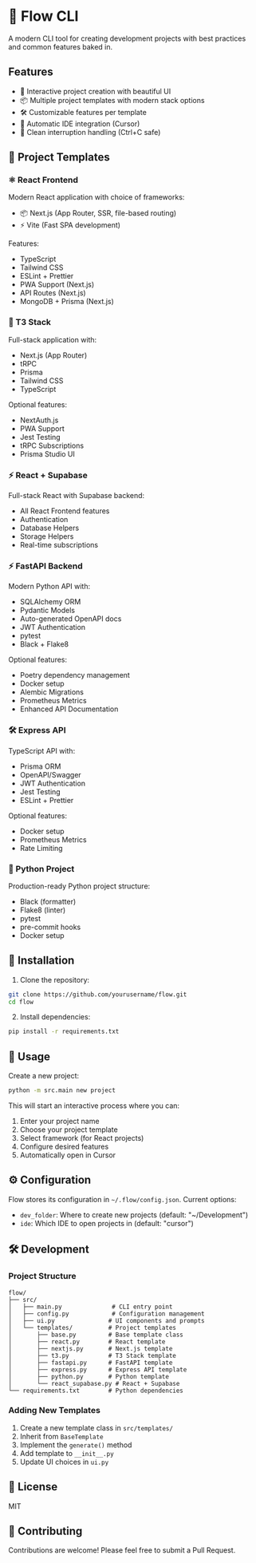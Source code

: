 # 🌊 Flow CLI

A modern CLI tool for creating development projects with best practices and common features baked in.

## Features

- 🎯 Interactive project creation with beautiful UI
- 📦 Multiple project templates with modern stack options
- 🛠️ Customizable features per template
- 🚀 Automatic IDE integration (Cursor)
- 🧹 Clean interruption handling (Ctrl+C safe)

## 🎨 Project Templates

### ⚛️ React Frontend
Modern React application with choice of frameworks:
- 📦 Next.js (App Router, SSR, file-based routing)
- ⚡ Vite (Fast SPA development)

Features:
- TypeScript
- Tailwind CSS
- ESLint + Prettier
- PWA Support (Next.js)
- API Routes (Next.js)
- MongoDB + Prisma (Next.js)

### 🚀 T3 Stack
Full-stack application with:
- Next.js (App Router)
- tRPC
- Prisma
- Tailwind CSS
- TypeScript

Optional features:
- NextAuth.js
- PWA Support
- Jest Testing
- tRPC Subscriptions
- Prisma Studio UI

### ⚡ React + Supabase
Full-stack React with Supabase backend:
- All React Frontend features
- Authentication
- Database Helpers
- Storage Helpers
- Real-time subscriptions

### ⚡ FastAPI Backend
Modern Python API with:
- SQLAlchemy ORM
- Pydantic Models
- Auto-generated OpenAPI docs
- JWT Authentication
- pytest
- Black + Flake8

Optional features:
- Poetry dependency management
- Docker setup
- Alembic Migrations
- Prometheus Metrics
- Enhanced API Documentation

### 🛠️ Express API
TypeScript API with:
- Prisma ORM
- OpenAPI/Swagger
- JWT Authentication
- Jest Testing
- ESLint + Prettier

Optional features:
- Docker setup
- Prometheus Metrics
- Rate Limiting

### 🐍 Python Project
Production-ready Python project structure:
- Black (formatter)
- Flake8 (linter)
- pytest
- pre-commit hooks
- Docker setup

## 🚀 Installation

1. Clone the repository:
```bash
git clone https://github.com/yourusername/flow.git
cd flow
```

2. Install dependencies:
```bash
pip install -r requirements.txt
```

## 📝 Usage

Create a new project:
```bash
python -m src.main new project
```

This will start an interactive process where you can:
1. Enter your project name
2. Choose your project template
3. Select framework (for React projects)
4. Configure desired features
5. Automatically open in Cursor

## ⚙️ Configuration

Flow stores its configuration in `~/.flow/config.json`. Current options:
- `dev_folder`: Where to create new projects (default: "~/Development")
- `ide`: Which IDE to open projects in (default: "cursor")

## 🛠️ Development

### Project Structure
```
flow/
├── src/
│   ├── main.py              # CLI entry point
│   ├── config.py            # Configuration management
│   ├── ui.py               # UI components and prompts
│   └── templates/          # Project templates
│       ├── base.py         # Base template class
│       ├── react.py        # React template
│       ├── nextjs.py       # Next.js template
│       ├── t3.py           # T3 Stack template
│       ├── fastapi.py      # FastAPI template
│       ├── express.py      # Express API template
│       ├── python.py       # Python template
│       └── react_supabase.py # React + Supabase
└── requirements.txt        # Python dependencies
```

### Adding New Templates

1. Create a new template class in `src/templates/`
2. Inherit from `BaseTemplate`
3. Implement the `generate()` method
4. Add template to `__init__.py`
5. Update UI choices in `ui.py`

## 📄 License

MIT

## 🤝 Contributing

Contributions are welcome! Please feel free to submit a Pull Request. 